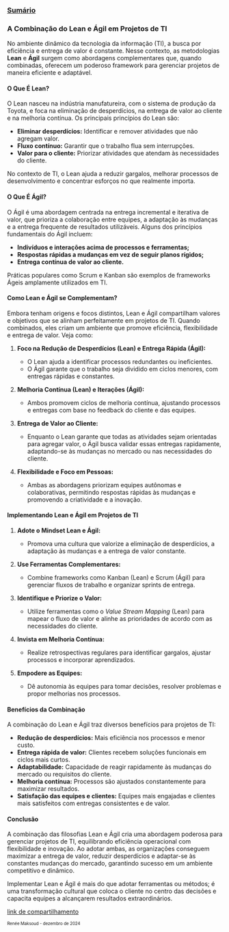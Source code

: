 ### [Sumário](<https://maksoud.github.io/Sumário>)

### A Combinação do Lean e Ágil em Projetos de TI

No ambiente dinâmico da tecnologia da informação (TI), a busca por eficiência e entrega de valor é constante. Nesse contexto, as metodologias **Lean** e **Ágil** surgem como abordagens complementares que, quando combinadas, oferecem um poderoso framework para gerenciar projetos de maneira eficiente e adaptável.

#### O Que É Lean?

O Lean nasceu na indústria manufatureira, com o sistema de produção da Toyota, e foca na eliminação de desperdícios, na entrega de valor ao cliente e na melhoria contínua. Os principais princípios do Lean são:

- **Eliminar desperdícios:** Identificar e remover atividades que não agregam valor.
- **Fluxo contínuo:** Garantir que o trabalho flua sem interrupções.
- **Valor para o cliente:** Priorizar atividades que atendam às necessidades do cliente.

No contexto de TI, o Lean ajuda a reduzir gargalos, melhorar processos de desenvolvimento e concentrar esforços no que realmente importa.

#### O Que É Ágil?

O Ágil é uma abordagem centrada na entrega incremental e iterativa de valor, que prioriza a colaboração entre equipes, a adaptação às mudanças e a entrega frequente de resultados utilizáveis. Alguns dos princípios fundamentais do Ágil incluem:

- **Indivíduos e interações acima de processos e ferramentas;**
- **Respostas rápidas a mudanças em vez de seguir planos rígidos;**
- **Entrega contínua de valor ao cliente.**

Práticas populares como Scrum e Kanban são exemplos de frameworks Ágeis amplamente utilizados em TI.

#### Como Lean e Ágil se Complementam?

Embora tenham origens e focos distintos, Lean e Ágil compartilham valores e objetivos que se alinham perfeitamente em projetos de TI. Quando combinados, eles criam um ambiente que promove eficiência, flexibilidade e entrega de valor. Veja como:

1. **Foco na Redução de Desperdícios (Lean) e Entrega Rápida (Ágil):**
    - O Lean ajuda a identificar processos redundantes ou ineficientes.
    - O Ágil garante que o trabalho seja dividido em ciclos menores, com entregas rápidas e constantes.

2. **Melhoria Contínua (Lean) e Iterações (Ágil):**
    - Ambos promovem ciclos de melhoria contínua, ajustando processos e entregas com base no feedback do cliente e das equipes.

3. **Entrega de Valor ao Cliente:**
    - Enquanto o Lean garante que todas as atividades sejam orientadas para agregar valor, o Ágil busca validar essas entregas rapidamente, adaptando-se às mudanças no mercado ou nas necessidades do cliente.

4. **Flexibilidade e Foco em Pessoas:**
    - Ambas as abordagens priorizam equipes autônomas e colaborativas, permitindo respostas rápidas às mudanças e promovendo a criatividade e a inovação.

#### Implementando Lean e Ágil em Projetos de TI

1. **Adote o Mindset Lean e Ágil:**
    - Promova uma cultura que valorize a eliminação de desperdícios, a adaptação às mudanças e a entrega de valor constante.

2. **Use Ferramentas Complementares:**
    - Combine frameworks como Kanban (Lean) e Scrum (Ágil) para gerenciar fluxos de trabalho e organizar sprints de entrega.

3. **Identifique e Priorize o Valor:**
    - Utilize ferramentas como o _Value Stream Mapping_ (Lean) para mapear o fluxo de valor e alinhe as prioridades de acordo com as necessidades do cliente.

4. **Invista em Melhoria Contínua:**
    - Realize retrospectivas regulares para identificar gargalos, ajustar processos e incorporar aprendizados.

5. **Empodere as Equipes:**
    - Dê autonomia às equipes para tomar decisões, resolver problemas e propor melhorias nos processos.

#### Benefícios da Combinação

A combinação do Lean e Ágil traz diversos benefícios para projetos de TI:

- **Redução de desperdícios:** Mais eficiência nos processos e menor custo.
- **Entrega rápida de valor:** Clientes recebem soluções funcionais em ciclos mais curtos.
- **Adaptabilidade:** Capacidade de reagir rapidamente às mudanças do mercado ou requisitos do cliente.
- **Melhoria contínua:** Processos são ajustados constantemente para maximizar resultados.
- **Satisfação das equipes e clientes:** Equipes mais engajadas e clientes mais satisfeitos com entregas consistentes e de valor.

#### Conclusão

A combinação das filosofias Lean e Ágil cria uma abordagem poderosa para gerenciar projetos de TI, equilibrando eficiência operacional com flexibilidade e inovação. Ao adotar ambas, as organizações conseguem maximizar a entrega de valor, reduzir desperdícios e adaptar-se às constantes mudanças do mercado, garantindo sucesso em um ambiente competitivo e dinâmico.

Implementar Lean e Ágil é mais do que adotar ferramentas ou métodos; é uma transformação cultural que coloca o cliente no centro das decisões e capacita equipes a alcançarem resultados extraordinários.

[link de compartilhamento](<https://maksoud.github.io/Gestão%20de%20Projetos/Metodologia%20Ágil%20-%20Lean>)

<sup><sub>
Renée Maksoud - dezembro de 2024
</sub></sup>